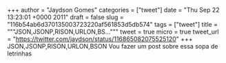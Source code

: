 
+++
author = "Jaydson Gomes"
categories = ["tweet"]
date = "Thu Sep 22 13:23:01 +0000 2011"
draft = false
slug = "116b54ab6d370135003723220af561853d5db574"
tags = ["tweet"]
title = """JSON,JSONP,RISON,URLON,BS..."""
tweet = true
micro = true
tweet_url = "https://twitter.com/jaydson/status/116865082075525120"
+++
JSON,JSONP,RISON,URLON,BSON Vou fazer um post sobre essa sopa de letrinhas
